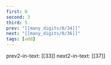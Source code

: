 ```yaml
---
first: 0
second: 3
third: 5
prev: "[[many_digits/0/34]]"
next: "[[many_digits/0/36]]"
tags: [odd]
---
```

prev2-in-text: [[33]]
next2-in-text: [[37]]
